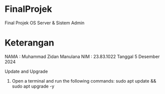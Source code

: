 # FinalProjek
Final Projek OS Server &amp; Sistem Admin 

# Keterangan
NAMA : Muhammad Zidan Manulana
NIM : 23.83.1022
Tanggal 5 Desember 2024

Update and Upgrade
1. Open a terminal and run the following commands:
sudo apt update && sudo apt upgrade -y
